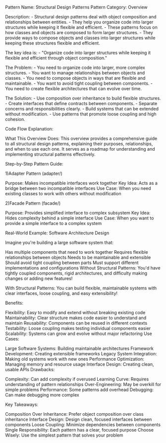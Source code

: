 Pattern Name: Structural Design Patterns Pattern Category: Overview

Description: - Structural design patterns deal with object composition and relationships between entities. - They help you organize code into larger structures while keeping it flexible and efficient. - These patterns focus on how classes and objects are composed to form larger structures. - They provide ways to compose objects and classes into larger structures while keeping these structures flexible and efficient.

The key idea is: - "Organize code into larger structures while keeping it flexible and efficient through object composition."

The Problem: - You need to organize code into larger, more complex structures. - You want to manage relationships between objects and classes. - You need to compose objects in ways that are flexible and maintainable. - You want to avoid tight coupling between components. - You need to create flexible architectures that can evolve over time.

The Solution: - Use composition over inheritance to build flexible structures. - Create interfaces that define contracts between components. - Separate concerns and responsibilities clearly. - Build systems that can be extended without modification. - Use patterns that promote loose coupling and high cohesion.

Code Flow Explanation:

What This Overview Does: This overview provides a comprehensive guide to all structural design patterns, explaining their purposes, relationships, and when to use each one. It serves as a roadmap for understanding and implementing structural patterns effectively.

Step-by-Step Pattern Guide:

1)Adapter Pattern (adapter/)

Purpose: Makes incompatible interfaces work together
Key Idea: Acts as a bridge between two incompatible interfaces
Use Case: When you need existing classes to work with others without modification

2)Facade Pattern (facade/)

Purpose: Provides simplified interface to complex subsystem
Key Idea: Hides complexity behind a simple interface
Use Case: When you want to provide a simple interface to a complex system

Real-World Example: Software Architecture Design

Imagine you're building a large software system that:

Has multiple components that need to work together
Requires flexible relationships between objects
Needs to be maintainable and extensible
Should avoid tight coupling between parts
Must support different implementations and configurations
Without Structural Patterns: You'd have tightly coupled components, rigid architectures, and difficulty making changes or adding new features!

With Structural Patterns: You can build flexible, maintainable systems with clear interfaces, loose coupling, and easy extensibility!

Benefits:

Flexibility: Easy to modify and extend without breaking existing code
Maintainability: Clear structure makes code easier to understand and maintain
Reusability: Components can be reused in different contexts
Testability: Loose coupling makes testing individual components easier
Scalability: Systems can grow and evolve without major refactoring
Use Cases:

Large Software Systems: Building maintainable architectures
Framework Development: Creating extensible frameworks
Legacy System Integration: Making old systems work with new ones
Performance Optimization: Managing memory and resource usage
Interface Design: Creating clean, usable APIs
Drawbacks:

Complexity: Can add complexity if overused
Learning Curve: Requires understanding of pattern relationships
Over-Engineering: May be overkill for simple problems
Performance: Some patterns add overhead
Debugging: Can make debugging more complex

Key Takeaways:

Composition Over Inheritance: Prefer object composition over class inheritance
Interface Design: Design clean, focused interfaces between components
Loose Coupling: Minimize dependencies between components
Single Responsibility: Each pattern has a clear, focused purpose
Choose Wisely: Use the simplest pattern that solves your problem

